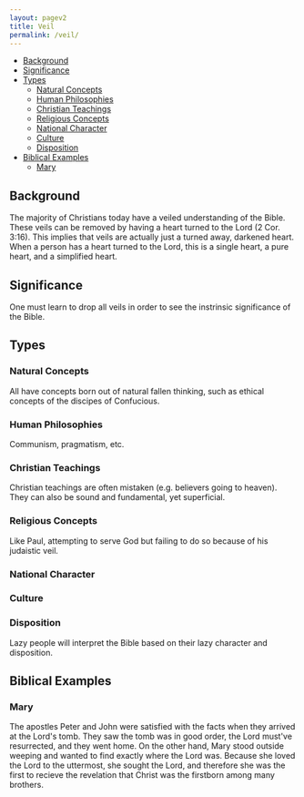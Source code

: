 ```yaml
---
layout: pagev2
title: Veil
permalink: /veil/
---
```

- [Background](#background)
- [Significance](#significance)
- [Types](#types)
  - [Natural Concepts](#natural-concepts)
  - [Human Philosophies](#human-philosophies)
  - [Christian Teachings](#christian-teachings)
  - [Religious Concepts](#religious-concepts)
  - [National Character](#national-character)
  - [Culture](#culture)
  - [Disposition](#disposition)
- [Biblical Examples](#biblical-examples)
  - [Mary](#mary)

## Background

The majority of Christians today have a veiled understanding of the Bible. These veils can be removed by having a heart turned to the Lord (2 Cor. 3:16). This implies that veils are actually just a turned away, darkened heart. When a person has a heart turned to the Lord, this is a single heart, a pure heart, and a simplified heart.

## Significance

One must learn to drop all veils in order to see the instrinsic significance of the Bible.

## Types

### Natural Concepts

All have concepts born out of natural fallen thinking, such as ethical concepts of the discipes of Confucious. 

### Human Philosophies

Communism, pragmatism, etc.

### Christian Teachings

Christian teachings are often mistaken (e.g. believers going to heaven). They can also be sound and fundamental, yet superficial. 

### Religious Concepts

Like Paul, attempting to serve God but failing to do so because of his judaistic veil.

### National Character

### Culture

### Disposition

Lazy people will interpret the Bible based on their lazy character and disposition.

## Biblical Examples

### Mary

The apostles Peter and John were satisfied with the facts when they arrived at the Lord's tomb. They saw the tomb was in good order, the Lord must've resurrected, and they went home. On the other hand, Mary stood outside weeping and wanted to find exactly where the Lord was. Because she loved the Lord to the uttermost, she sought the Lord, and therefore she was the first to recieve the revelation that Christ was the firstborn among many brothers.